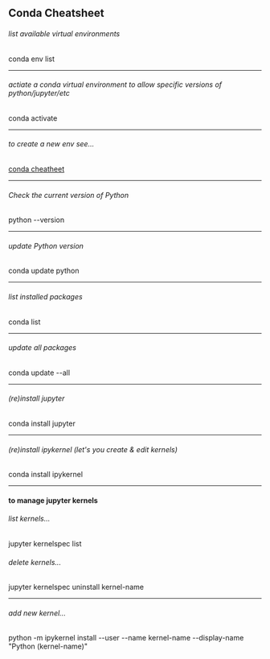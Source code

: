 
## Conda Cheatsheet  

###### list available virtual environments   
  
conda env list

---

###### actiate a conda virtual environment to allow specific versions of python/jupyter/etc   
  
conda activate *<my-env>*
  
---

###### to create a new env see...  
  
[conda cheatheet](https://conda.io/docs/_downloads/conda-cheatsheet.pdf)
  
---

###### Check the current version of Python   
  
python \-\-version
  
---

###### update Python version  
  
conda update python
  
---

###### list installed packages   
  
conda list

---  

###### update all packages  
  
conda update \-\-all
  
---

###### (re)install jupyter    
  
conda install jupyter
  
---

###### (re)install ipykernel (let's you create & edit kernels) 
  
conda install ipykernel
  
---

#### to manage jupyter kernels  

###### list kernels...  
  
jupyter kernelspec list  
  
###### delete kernels...   
jupyter kernelspec uninstall kernel-name
  
---  
###### add new kernel...   
python -m ipykernel install --user --name kernel-name --display-name "Python (kernel-name)"

